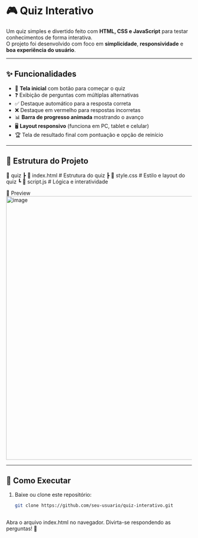 # 🎮 Quiz Interativo

Um quiz simples e divertido feito com **HTML, CSS e JavaScript** para testar conhecimentos de forma interativa.  
O projeto foi desenvolvido com foco em **simplicidade**, **responsividade** e **boa experiência do usuário**.

---

## ✨ Funcionalidades
- 📌 **Tela inicial** com botão para começar o quiz  
- ❓ Exibição de perguntas com múltiplas alternativas  
- ✅ Destaque automático para a resposta correta  
- ❌ Destaque em vermelho para respostas incorretas  
- 📊 **Barra de progresso animada** mostrando o avanço  
- 🖥️ **Layout responsivo** (funciona em PC, tablet e celular)  
- 🏆 Tela de resultado final com pontuação e opção de reinício  

---

## 📂 Estrutura do Projeto
📁 quiz
┣ 📜 index.html # Estrutura do quiz
┣ 📜 style.css # Estilo e layout do quiz
┗ 📜 script.js # Lógica e interatividade

📸 Preview
<img width="1410" height="715" alt="image" src="https://github.com/user-attachments/assets/62f694cd-11a2-41de-95d4-4b992e2d7c9e" />

---
## 🚀 Como Executar
1. Baixe ou clone este repositório:
   ```bash
   git clone https://github.com/seu-usuario/quiz-interativo.git
  
Abra o arquivo index.html no navegador.
Divirta-se respondendo as perguntas! 🎉
